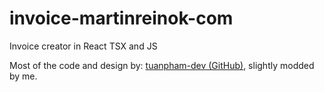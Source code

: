 # invoice-martinreinok-com
Invoice creator in React TSX and JS

Most of the code and design by: [tuanpham-dev (GitHub)](https://github.com/tuanpham-dev), slightly modded by me.
